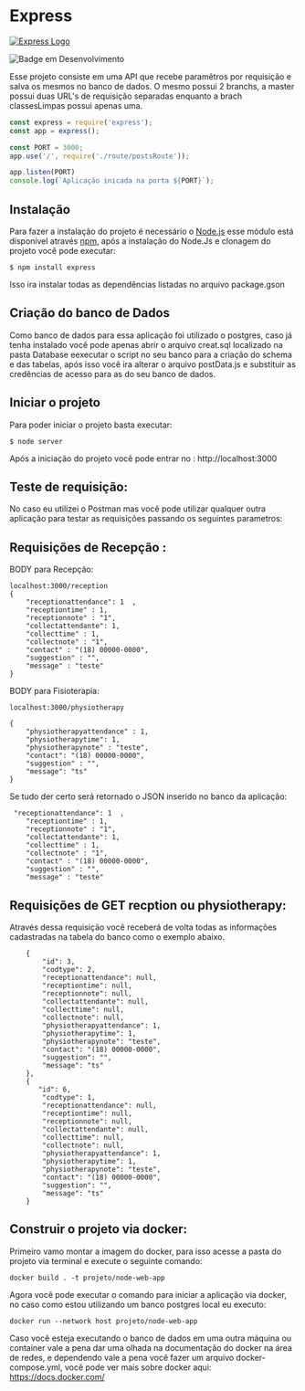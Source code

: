# Express

[![Express Logo](https://i.cloudup.com/zfY6lL7eFa-3000x3000.png)](http://expressjs.com/)

![Badge em Desenvolvimento](http://img.shields.io/static/v1?label=STATUS&message=EM%20DESENVOLVIMENTO&color=GREEN&style=for-the-badge)

Esse projeto consiste em uma API que recebe paramêtros por requisição e salva os mesmos no banco de dados.
O mesmo possui 2 branchs, a master possui duas URL's de requisição separadas enquanto a brach classesLimpas possui apenas uma.
```index.js
const express = require('express');
const app = express();

const PORT = 3000;
app.use('/', require('./route/postsRoute'));

app.listen(PORT)
console.log(`Aplicação inicada na porta ${PORT}`);
```

## Instalação

Para fazer a instalação do projeto é necessário o [Node.js](https://nodejs.org/en/) esse módulo está disponível através [npm](https://www.npmjs.com/), 
após a instalação do Node.Js e clonagem do projeto você pode executar:

```console
$ npm install express
```

Isso ira instalar todas as dependências listadas no arquivo package.gson


## Criação do banco de Dados

Como banco de dados para essa aplicação foi utilizado o postgres, caso já tenha instalado você pode apenas abrir o arquivo creat.sql localizado na pasta
Database eexecutar o script no seu banco para a criação do schema e das tabelas, após isso você ira alterar o arquivo postData.js e substituir as 
credências de acesso para as do seu banco de dados.

## Iniciar o projeto

Para poder iniciar o projeto basta executar:

```console
$ node server
```
Após a iniciação do projeto você pode entrar no : http://localhost:3000


## Teste de requisição:

No caso eu utilizei o Postman mas você pode utilizar qualquer outra aplicação para testar as requisições passando os seguintes parametros:

## Requisições de Recepção :
BODY para Recepção:

```console
localhost:3000/reception
{
    "receptionattendance": 1  ,
    "receptiontime" : 1,
    "receptionnote" : "1",
    "collectattendante": 1,
    "collecttime" : 1,
    "collectnote" : "1",
    "contact" : "(18) 00000-0000",
    "suggestion" : "",
    "message" : "teste"   
}
```
BODY para Fisioterapia:

```console
localhost:3000/physiotherapy

{
    "physiotherapyattendance" : 1,
    "physiotherapytime": 1,
    "physiotherapynote" : "teste",    
    "contact": "(18) 00000-0000",
    "suggestion" : "",
    "message": "ts"    
}
```

Se tudo der certo será retornado o JSON inserido no banco da aplicação:

```console
 "receptionattendance": 1  ,
    "receptiontime" : 1,
    "receptionnote" : "1",
    "collectattendante": 1,
    "collecttime" : 1,
    "collectnote" : "1",
    "contact" : "(18) 00000-0000",
    "suggestion" : "",
    "message" : "teste"  
```

## Requisições de GET recption ou physiotherapy:
Através dessa requisição você receberá de volta todas as informações cadastradas na tabela do banco como o exemplo abaixo.
```console
    {
        "id": 3,
        "codtype": 2,
        "receptionattendance": null,
        "receptiontime": null,
        "receptionnote": null,
        "collectattendante": null,
        "collecttime": null,
        "collectnote": null,
        "physiotherapyattendance": 1,
        "physiotherapytime": 1,
        "physiotherapynote": "teste",
        "contact": "(18) 00000-0000",
        "suggestion": "",
        "message": "ts"
    },
    {
       "id": 6,
        "codtype": 1,
        "receptionattendance": null,
        "receptiontime": null,
        "receptionnote": null,
        "collectattendante": null,
        "collecttime": null,
        "collectnote": null,
        "physiotherapyattendance": 1,
        "physiotherapytime": 1,
        "physiotherapynote": "teste",
        "contact": "(18) 00000-0000",
        "suggestion": "",
        "message": "ts"
    }
```

## Construir o projeto via docker:
Primeiro vamo montar a imagem do docker, para isso acesse a pasta do projeto via terminal e execute o seguinte comando:
```
docker build . -t projeto/node-web-app
```

Agora você pode executar o comando para iniciar a aplicação via docker, no caso como estou utilizando um banco postgres local eu executo:
```
docker run --network host projeto/node-web-app
```

Caso você esteja executando o banco de dados em uma outra máquina ou container vale a pena dar uma olhada na documentação do docker na área de redes, e
dependendo vale a pena você fazer um arquivo docker-compose.yml, você pode ver mais sobre docker aqui: https://docs.docker.com/







